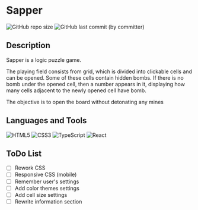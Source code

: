 
# Sapper
![GitHub repo size](https://img.shields.io/github/repo-size/I-antiva-I/GameSaper?style=for-the-badge)
![GitHub last commit (by committer)](https://img.shields.io/github/last-commit/I-antiva-I/GameSaper?style=for-the-badge)

## Description
Sapper is a logic puzzle game.

The playing field consists from grid, which is divided into clickable cells and can be opened. Some of these cells contain hidden bombs. If there is no bomb under the opened cell, then a number appears in it, displaying how many cells adjacent to the newly opened cell have bomb.

The objective is to open the board without detonating any mines

## Languages and Tools
![HTML5](https://img.shields.io/badge/HTML5-E34F26?style=for-the-badge&logo=html5&logoColor=white)
![CSS3](https://img.shields.io/badge/CSS3-1572B6?style=for-the-badge&logo=css3&logoColor=white)
![TypeScript](https://img.shields.io/badge/TypeScript-007ACC?style=for-the-badge&logo=typescript&logoColor=white)
![React](https://img.shields.io/badge/React-696969?style=for-the-badge&logo=react&logoColor=61DAFB)

## ToDo List
- [ ] Rework CSS
- [ ] Responsive CSS (mobile)
- [ ] Remember user's settings
- [ ] Add color themes settings
- [ ] Add cell size settings
- [ ] Rewrite information section
